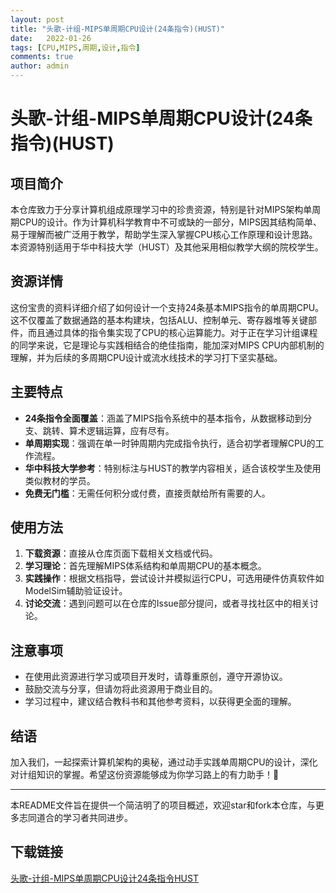 ```yaml
---
layout: post
title: "头歌-计组-MIPS单周期CPU设计(24条指令)(HUST)"
date:   2022-01-26
tags: [CPU,MIPS,周期,设计,指令]
comments: true
author: admin
---
```

# 头歌-计组-MIPS单周期CPU设计(24条指令)(HUST)

## 项目简介

本仓库致力于分享计算机组成原理学习中的珍贵资源，特别是针对MIPS架构单周期CPU的设计。作为计算机科学教育中不可或缺的一部分，MIPS因其结构简单、易于理解而被广泛用于教学，帮助学生深入掌握CPU核心工作原理和设计思路。本资源特别适用于华中科技大学（HUST）及其他采用相似教学大纲的院校学生。

## 资源详情

这份宝贵的资料详细介绍了如何设计一个支持24条基本MIPS指令的单周期CPU。这不仅覆盖了数据通路的基本构建块，包括ALU、控制单元、寄存器堆等关键部件，而且通过具体的指令集实现了CPU的核心运算能力。对于正在学习计组课程的同学来说，它是理论与实践相结合的绝佳指南，能加深对MIPS CPU内部机制的理解，并为后续的多周期CPU设计或流水线技术的学习打下坚实基础。

## 主要特点

- **24条指令全面覆盖**：涵盖了MIPS指令系统中的基本指令，从数据移动到分支、跳转、算术逻辑运算，应有尽有。
- **单周期实现**：强调在单一时钟周期内完成指令执行，适合初学者理解CPU的工作流程。
- **华中科技大学参考**：特别标注与HUST的教学内容相关，适合该校学生及使用类似教材的学员。
- **免费无门槛**：无需任何积分或付费，直接贡献给所有需要的人。

## 使用方法

1. **下载资源**：直接从仓库页面下载相关文档或代码。
2. **学习理论**：首先理解MIPS体系结构和单周期CPU的基本概念。
3. **实践操作**：根据文档指导，尝试设计并模拟运行CPU，可选用硬件仿真软件如ModelSim辅助验证设计。
4. **讨论交流**：遇到问题可以在仓库的Issue部分提问，或者寻找社区中的相关讨论。

## 注意事项

- 在使用此资源进行学习或项目开发时，请尊重原创，遵守开源协议。
- 鼓励交流与分享，但请勿将此资源用于商业目的。
- 学习过程中，建议结合教科书和其他参考资料，以获得更全面的理解。

## 结语

加入我们，一起探索计算机架构的奥秘，通过动手实践单周期CPU的设计，深化对计组知识的掌握。希望这份资源能够成为你学习路上的有力助手！🎉

---

本README文件旨在提供一个简洁明了的项目概述，欢迎star和fork本仓库，与更多志同道合的学习者共同进步。

## 下载链接

[头歌-计组-MIPS单周期CPU设计24条指令HUST](https://pan.quark.cn/s/e964fc2c2e08)
